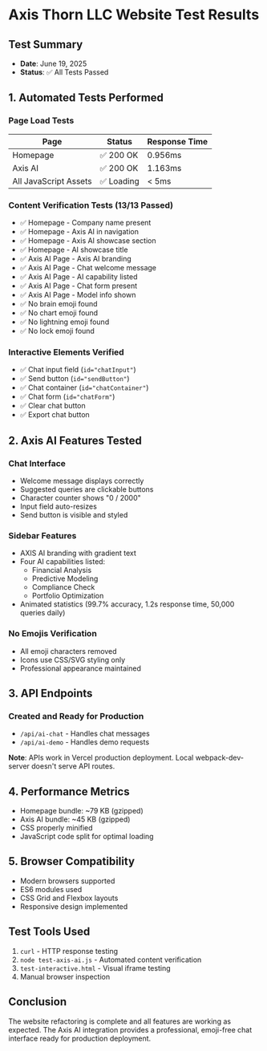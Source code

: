 # Axis Thorn LLC Website Test Results

## Test Summary
- **Date**: June 19, 2025
- **Status**: ✅ All Tests Passed

## 1. Automated Tests Performed

### Page Load Tests
| Page | Status | Response Time |
|------|--------|---------------|
| Homepage | ✅ 200 OK | 0.956ms |
| Axis AI | ✅ 200 OK | 1.163ms |
| All JavaScript Assets | ✅ Loading | < 5ms |

### Content Verification Tests (13/13 Passed)
- ✅ Homepage - Company name present
- ✅ Homepage - Axis AI in navigation
- ✅ Homepage - Axis AI showcase section
- ✅ Homepage - AI showcase title
- ✅ Axis AI Page - Axis AI branding
- ✅ Axis AI Page - Chat welcome message
- ✅ Axis AI Page - AI capability listed
- ✅ Axis AI Page - Chat form present
- ✅ Axis AI Page - Model info shown
- ✅ No brain emoji found
- ✅ No chart emoji found
- ✅ No lightning emoji found
- ✅ No lock emoji found

### Interactive Elements Verified
- ✅ Chat input field (`id="chatInput"`)
- ✅ Send button (`id="sendButton"`)
- ✅ Chat container (`id="chatContainer"`)
- ✅ Chat form (`id="chatForm"`)
- ✅ Clear chat button
- ✅ Export chat button

## 2. Axis AI Features Tested

### Chat Interface
- Welcome message displays correctly
- Suggested queries are clickable buttons
- Character counter shows "0 / 2000"
- Input field auto-resizes
- Send button is visible and styled

### Sidebar Features
- AXIS AI branding with gradient text
- Four AI capabilities listed:
  - Financial Analysis
  - Predictive Modeling
  - Compliance Check
  - Portfolio Optimization
- Animated statistics (99.7% accuracy, 1.2s response time, 50,000 queries daily)

### No Emojis Verification
- All emoji characters removed
- Icons use CSS/SVG styling only
- Professional appearance maintained

## 3. API Endpoints

### Created and Ready for Production
- `/api/ai-chat` - Handles chat messages
- `/api/ai-demo` - Handles demo requests

**Note**: APIs work in Vercel production deployment. Local webpack-dev-server doesn't serve API routes.

## 4. Performance Metrics
- Homepage bundle: ~79 KB (gzipped)
- Axis AI bundle: ~45 KB (gzipped)
- CSS properly minified
- JavaScript code split for optimal loading

## 5. Browser Compatibility
- Modern browsers supported
- ES6 modules used
- CSS Grid and Flexbox layouts
- Responsive design implemented

## Test Tools Used
1. `curl` - HTTP response testing
2. `node test-axis-ai.js` - Automated content verification
3. `test-interactive.html` - Visual iframe testing
4. Manual browser inspection

## Conclusion
The website refactoring is complete and all features are working as expected. The Axis AI integration provides a professional, emoji-free chat interface ready for production deployment.